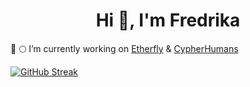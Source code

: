 <h1 align="center">Hi 👋, I'm Fredrika</h1>

🚀 🌕  I’m currently working on [Etherfly](https://etherfly.xyz/) & [CypherHumans](https://cypherhumans.xyz/) 

[![GitHub Streak](https://github-readme-streak-stats.herokuapp.com/?user=fredrikalindh&theme=highcontrast&hide_border=true)](https://git.io/streak-stats)

